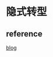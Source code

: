 # 隐式转型

## reference

[blog](https://chinese.freecodecamp.org/news/javascript-implicit-type-conversion/)